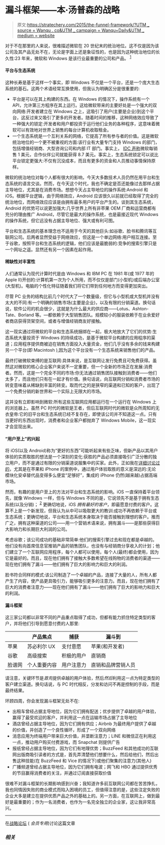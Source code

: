 # 漏斗框架——本·汤普森的战略

> 原文:[https://stratechery.com/2015/the-funnel-framework/?UTM _ source = Wanqu . co&UTM _ campaign = Wanqu+Daily&UTM _ medium = website](https://stratechery.com/2015/the-funnel-framework/?utm_source=wanqu.co&utm_campaign=Wanqu+Daily&utm_medium=website)

对于不在那里的人来说，很难描述微软在 20 世纪末的统治地位。这不仅是因为该公司及其产品无处不在，无论是字面上还是象征性的，也是因为这种统治地位的长久性:23 年来，微软和 Windows 是该行业最重要的公司和产品。 <sup id="rf1-1687">[1](#fn1-1687 "By my count, measuring from the launch of the IBM with DOS in 1981 to Google’s IPO in 2004; it’s 26 years if your end date is the launch of the iPhone; 19 if you start with Windows proper in 1985")</sup>

#### 平台与生态系统

这种长寿是基于这样一个事实，即 Windows 不仅是一个平台，还是一个庞大生态系统的基石。这两个术语经常互换使用，但我认为明确区分是很重要的:

*   平台是可以在其上构建的东西。在 Windows 的情况下，操作系统有一个 API，允许第三方程序在其上运行。这给微软带来的主要好处是一个强大的双向网络:开发者建立在 Windows 之上，这吸引了用户(主要是企业)到这个平台，这反过来又吸引了更多的开发者。随着时间的推移，这种网络效应导致了一种强大的锁定:开发者和用户都投资于运行他们业务的各种程序，这意味着微软可以有效地对世界上销售的每台计算机收取租金。
*   一个生态系统是一个互利关系的网络，它提高了所有参与者的价值。这是微软统治地位的一个更不被重视的方面:该行业有大量专门支持 Windows 的部门，包括增值经销商、大型咨询公司和内部 IT 部门。事实上， [IDC 声称](http://old.seattletimes.com/html/microsoftpri0/2010000935_microsoftcommissionsstudyitjobswillgrowfasterthangeneraleconomy.html)微软每销售 1 美元，合作伙伴公司就能获得 8.7 美元。事实上，生态系统锁定可以说比平台锁定更强大:不仅有沉没成本，而且有更多的资金和人员推动事情保持原样。

微软的统治地位对每个人都有很大的影响，今天大多数技术人员仍然在用平台和生态系统的语言交谈。然而，在今天这个时代，我也不确定是否还能像过去那样占据主导地位，尤其是在消费市场。想想今天占主导地位的操作系统:Android 和 iOS。根据平台逻辑，由于网络效应，Android 应该很久以前就已经取得了完全的统治地位，而网络效应应该是由拥有最多用户的平台产生的。谈到其生态系统，Android 的优势可以说更加强大:几乎世界上所有非苹果 OEM 厂商和运营商都有充分的理由推广 Android，尽管它是最大的操作系统，也是最接近现代 Windows 的操作系统，但它远没有占据主导地位、强大或有利可图。

平台和生态系统的基本理念也不适用于今天的其他巨头:如谷歌、脸书和腾讯等互联网公司。后两者显然受益于网络效应，但这是一个单边网络:用户相互连接。至于谷歌，按照平台和生态系统的逻辑，他们应该是最脆弱的:竞争的搜索引擎只是一个网址之遥。显然还有另一个因素在起作用。

#### 稀缺性对丰富性

人们通常认为现代计算时代是由 Windows 和 IBM PC 在 1981 年(或 1977 年的 Apple II)开创的:计算机第一次为个人所用，而不仅仅是部门(小型机)或后端办公室(大型机)。电脑的个性化特征随着我们将它们带到任何地方而变得更加突出。

尽管 PC 业务的结构比前几个时代大了一个数量级，但它与小型机或大型机并没有太大的不同:有一个明确的销售市场(主要是企业)，以及有限的分销渠道。换句话说，软件公司的机会很少，这就是为什么最大的供应商——Lotus、Ashton-Tate、Borland 等。—都依赖于大型销售团队。规模较小的服装依赖于在业余爱好者商店获得货架空间，或者与增值经销商友好接触。

这一现实通过将微软的平台和生态系统捆绑在一起，极大地放大了它们的优势:生态系统大量投资于 Windows 的持续成功，是基于微软平台构建的应用程序的渠道；应用程序提供商被迫在销售方面投入大量资金，他们几乎没有多余的钱来构建另一个平台(即 Macintosh ),因为这个平台没有一个生态系统来销售他们的产品。

最终打破微软束缚的是互联网:具体来说，是互联网让发行免费且可免费获得。虽然这对微软的核心企业客户来说不一定重要，但一个全新的市场正在发展:消费者。然而，这是一个完全不同的市场:你无法通过销售团队接触到消费者——他们太多了，而且他们只有在一起才有价值。换句话说，向互联网分销和消费者市场的转变意味着从稀缺到丰富的转变。取而代之的是狭窄的渠道和已知的客户，出现了一个免费分销的新世界和一个实际上无限大的市场。

这并没有立即影响到微软:所有这些互联网应用都运行在一个运行在 Windows 上的浏览器上。虽然 PC 时代的微软是王者，但后互联网时代的微软是众所周知的无衣皇帝:它的旧平台和生态系统已经不复存在，即使该公司并不知道这一点。只有当更好的东西出现时，消费者和企业客户都抛弃了 Windows Mobile，这一现实才会显现出来。

#### “用户至上”的兴起

将 iOS(以及 Android)称为“更好的东西”可能听起来有些乏味，但新产品以其用户体验的实质取胜的想法是一个深刻的变化:获胜的产品必须直接吸引广泛分散的独立用户，而不是通过有限的分销渠道说服集中的买家。此外，正如我在[详细讨论过的](https://stratechery.com/2013/clayton-christensen-got-wrong/)，尤其是在苹果和 iPhone 的案例中，通过用户体验取胜的意义是深远的:无论模块化安卓替代品变得多么便宜“足够好”，集成的 iPhone 仍然(越来越)占据高端市场。

然而，有趣的是用户至上的方法对平台和生态系统的影响。iOS 一直保持着平台领先，就像 Windows 一样，但与 Windows 不同的是，它说领先不是基于拥有生态系统(以及分销)； <sup id="rf2-1687">[2](#fn2-1687 "This is also why iOS’s lead is much, much smaller than Windows’ ever was")</sup> 更确切地说，iOS *拥有最好的客户*，即最愿意付费的客户。这算不上是一个新发现，但我认为从中可以吸取更大的教训:成功不再依赖于平台或生态系统；更确切地说，平台和生态系统本身取决于能否接触到理想的客户。推而广之，拥有这种渠道的公司——用一个营销术语来说，拥有漏斗——是那些获得巨大影响力和长期巨大利润的公司。

考虑谷歌；该公司成功的基础非常简单:他们的搜索引擎过去和现在都是卓越的。他们没有向首席信息官推销产品的销售团队，也没有与经销商分享收入的计划；他们建立了一个互联网应用程序，每个人都可以使用，每个人(最终)都会使用，因为它是最好的。而且，现在他们拥有了接触大多数希望在线购物的消费者的渠道——现在他们拥有了漏斗——他们拥有了巨大的影响力和巨大的利润。

脸书符合同样的模式:该公司制造了一个卓越的产品，连接了大量的人，所有人都产生了内容，使产品更具吸引力，能够吸引更多的注意力。而且，现在他们拥有了巨大的消费者注意力——现在他们拥有了漏斗——他们拥有了巨大的影响力和巨大的利润。

#### 漏斗框架

这三家公司都以非常不同的产品重点取得了成功，但都有能力抓住特定类型的客户，并将他们引导到愿意付费的人那里:

|  | 产品焦点 | 捕获 | 漏斗到 |
| --- | --- | --- | --- |
| 苹果 | 苏必利尔 UX | 支付意愿 | 苹果(和开发者) |
| 谷歌 | 高级搜索 | 积极的用户 | 直销商 |
| 脸谱网 | 个人重要内容 | 用户注意力 | 直销和品牌营销人员 |

请注意，关键环节是*首先*提供卓越的用户体验，然后*然后*利用这一点为特定类型的客户建立渠道。换句话说，与 PC 时代相反，分发和访问不再是控制的手段，而是最终结果。

环顾四周，你会发现漏斗框架无处不在:

*   出租车曾经占据主导地位，因为它们拥有配送；优步提供了卓越的用户体验，赢得了最受欢迎的客户，并利用这一点在运输市场占据了主导地位
*   酒店曾经占据主导地位，因为它们拥有供应；Airbnb 为最终用户提供了卓越的价值，并创造了一个良性循环，形成了一个双向网络
*   消息应用为终端用户带来巨大价值，并垄断注意力；LINE 和微信正在利用这一点，推动用户购买付费游戏，而 Snapchat 则提供广告
*   报纸曾经占据主导地位，因为它们有地理优势；BuzzFeed 和其他成功的互联网出版商吸引读者的方式是，首先弄清楚他们想要什么，然后给他们，然后出售这种技能(在 BuzzFeed 和 Vice 的情况下)或他们聚集的注意力(其他人)
*   广播频道曾经占据主导地位，因为它们拥有电波；网飞和 HBO 通过提供优秀的节目赢得消费者的关注，并通过订阅直接获取价值

很难不对漏斗框架的长期影响感到兴奋；我知道许多前互联网公司都在苦苦挣扎，我也同情因失败的商业模式而陷入困境的员工，但值得注意的是，这些注定失败的企业大多是建立在提供优质产品之外的基础上的。另一方面，在互联网上，做到最好是最重要的；作为一名消费者，也作为一名完全独立的企业家，这让我非常高兴。

* * *

在[战略论坛](https://forum.stratechery.com/t/the-funnel-framework/94) ( *会员专用*)讨论这篇文章

### *相关*